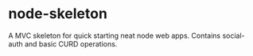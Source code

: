 # node-skeleton
A MVC skeleton for quick starting neat node web apps. Contains social-auth and basic CURD operations.

